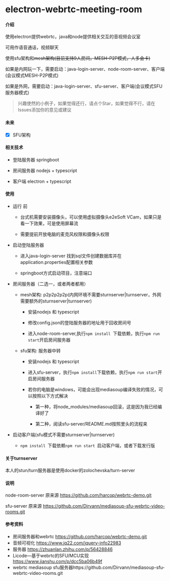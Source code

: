 # electron-webrtc-meeting-room

#### 介绍


使用electron提供webrtc，java和node提供相关交互的音视频会议室  

可用作语音通话，视频聊天

使用sfu架构和~~mesh架构(目前支持9人房间，MESH-P2P模式，人多会卡)~~

如果是内网玩一下，需要启动：java-login-server、node-room-server、客户端(会议模式MESH-P2P模式)

如果是外网，需要启动：java-login-server、sfu-server、客户端(会议模式SFU服务器模式)

> 兴趣使然的小例子，如果觉得还行，请点个Star，如果觉得不行，请在Issues添加你的意见或建议

#### 未来

 - [X] SFU架构 
 
#### 相关技术

 - 登陆服务器 springboot
 
 - 房间服务器 nodejs + typescript
 
 - 客户端 electron + typescript
 
#### 使用 

 - 运行 前 
 
   - 台式机需要安装摄像头，可以使用虚拟摄像头e2eSoft VCam，如果只是看一下效果，可是使用屏幕流
   
   - 需要提前开放电脑的麦克风权限和摄像头权限
   
 - 启动登陆服务器
 
   - 进入java-login-server 找到sql文件创建数据库并在application.properties配置相关参数
   
   - springboot方式启动项目，注意端口
   
 - 房间服务器（二选一，或者两者都用）
 
     - mesh架构: p2p2p2p2p(内网环境不需要sturnserver|turnserver，外网需要额外的sturnserver|turnserver)
     
       - 安装nodejs 和 typescript
       
       - 修改config.json的登陆服务器的地址用于回收房间号
       
       - 进入node-room-server,执行`npm install `下载依赖，执行`npm run start`开启房间服务器
       
     - sfu架构: 服务器中转
     
       - 安装nodejs 和 typescript
       
       - 进入sfu-server，执行`npm install`下载依赖，执行`npm run start`开启房间服务器
       
       - 若你的电脑是windows，可能会出现mediasoup编译失败的情况，可以按照以下方式解决
       
         - 第一种，将node_modules/mediasoup回滚，这是因为我已经编译好了
         
         - 第二种，阅读sfu-server/README.md按照里头的流程来
     
 - 启动客户端(sfu模式不需要sturnserver|turnserver)
 
   - `npm install `下载依赖`npm run start `启动客户端，或者下载发行版
   
 
#### 关于turnserver
   本人的stun/turn服务器是使用docker的zolochevska/turn-server

#### 说明

   node-room-server 原来源 https://github.com/harcop/webrtc-demo.git
   
   sfu-server 原来源 https://github.com/Dirvann/mediasoup-sfu-webrtc-video-rooms.git
   
#### 参考资料
 - 房间服务器和webrtc https://github.com/harcop/webrtc-demo.git
 - 音频可视化 https://www.jq22.com/jquery-info22983
 - 服务器 https://zhuanlan.zhihu.com/p/56428846
 - Licode—基于webrtc的SFU/MCU实现 https://www.jianshu.com/p/dcc5ba06b49f
 - webrtc mediasoup sfu服务器https://github.com/Dirvann/mediasoup-sfu-webrtc-video-rooms.git
